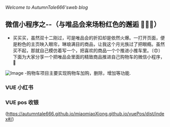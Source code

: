  _Welcome to AutumnTale666'sweb blog_
 ## 微信小程序之--（与唯品会来场粉红色的邂逅  🎉🎉🎉）
 - 买买买，虽然双十二刚过，可是唯品会的折扣却是依然火爆。一打开页面，便是粉色的主页映入眼帘，琳琅满目的商品，让我这个月光族过了把眼瘾。虽然买不起，那就自己模仿着写一个，把喜欢的商品一个个推进小推车里。（😍）下面为大家分享一个把唯品会里面的精致商品推进自己购物车的微信小程序，🙈
 
 ![Image](https://github.com/AutumnTale666/WEAPP_DEMO/blob/master/weiPH/luping.gif)
 -购物车项目主要实现购物车加购，删除，增加等功能.

### VUE 小红书

### VUE pos 收银 
(https://autumntale666.github.io/miaomiaoXiong.github.io/vuePos/dist/index#/)
